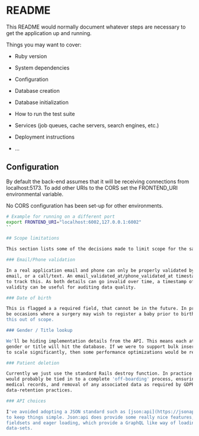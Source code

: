 # README

This README would normally document whatever steps are necessary to get the
application up and running.

Things you may want to cover:

* Ruby version

* System dependencies

* Configuration

* Database creation

* Database initialization

* How to run the test suite

* Services (job queues, cache servers, search engines, etc.)

* Deployment instructions

* ...

## Configuration

By default the back-end assumes that it will be receiving connections from
localhost:5173. To add other URIs to the CORS set the FRONTEND_URI environmental
variable.

No CORS configuration has been set-up for other environments.

```sh
# Example for running on a different port
export FRONTEND_URI="localhost:6002,127.0.0.1:6002"
``

## Scope limitations

This section lists some of the decisions made to limit scope for the sake of time.

### Email/Phone validation

In a real application email and phone can only be properly validated by either making an
email, or a call/text. An email_validated_at/phone_validated_at timestamp can be added
to track this. As both details can go invalid over time, a timestamp of last known
validity can be useful for auditing data quality.

### Date of birth

This is flagged a a required field, that cannot be in the future. In practice their may
be occasions where a surgery may wish to register a baby prior to birth. I've considered
this out of scope.

### Gender / Title lookup

We'll be hiding implementation details from the API. This means each attempt to set
gender or title will hit the database. If we were to support bulk inserts, or expecting
to scale significantly, then some performance optimizations would be required.

### Patient deletion

Currently we just use the standard Rails destroy function. In practice patient removal
would probably be tied in to a complete 'off-boarding' process, ensuring transfer of
medical records, and removal of any associated data as required by GDPR and other
data-retention practices.

### API choices

I've avoided adopting a JSON standard such as [json:api](https://jsonapi.org/) in order
to keep things simple. Json:api does provide some really nice features, like sparse
fieldsets and eager loading, which provide a GraphQL like way of loading related
data-sets.

